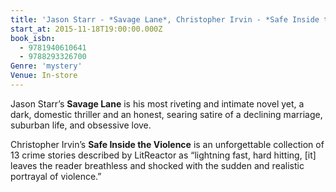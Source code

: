 ```yaml
---
title: 'Jason Starr - *Savage Lane*, Christopher Irvin - *Safe Inside the Violence*'
start_at: 2015-11-18T19:00:00.000Z
book_isbn:
  - 9781940610641
  - 9788293326700
Genre: 'mystery'
Venue: In-store
---
```

Jason Starr’s **Savage Lane** is his most riveting and intimate novel yet, a dark, domestic thriller and an honest, searing satire of a declining marriage, suburban life, and obsessive love.

Christopher Irvin’s **Safe Inside the Violence** is an unforgettable collection of 13 crime stories described by LitReactor as “lightning fast, hard hitting, [it] leaves the reader breathless and shocked with the sudden and realistic portrayal of violence.”
